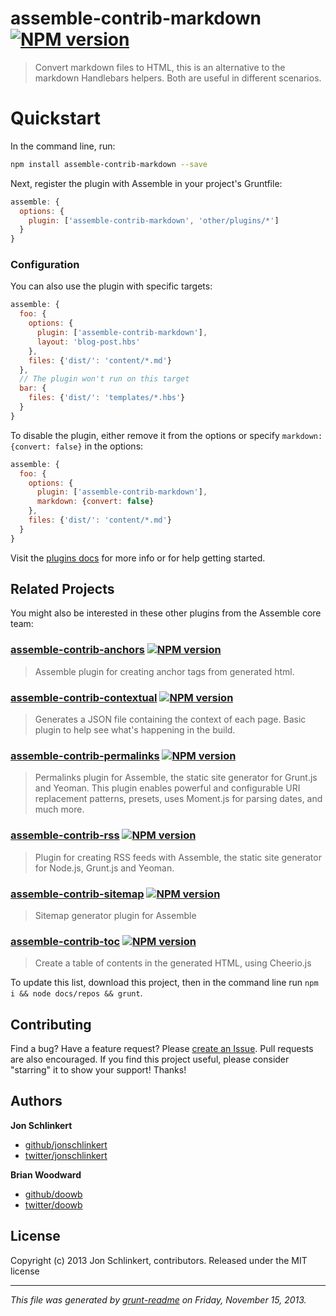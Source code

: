 # assemble-contrib-markdown [![NPM version](https://badge.fury.io/js/assemble-contrib-markdown.png)](http://badge.fury.io/js/assemble-contrib-markdown) 

> Convert markdown files to HTML, this is an alternative to the markdown Handlebars helpers. Both are useful in different scenarios.

# Quickstart
In the command line, run:

```bash
npm install assemble-contrib-markdown --save
```

Next, register the plugin with Assemble in your project's Gruntfile:

```js
assemble: {
  options: {
    plugin: ['assemble-contrib-markdown', 'other/plugins/*']
  }
}
```

### Configuration

You can also use the plugin with specific targets:

```js
assemble: {
  foo: {
    options: {
      plugin: ['assemble-contrib-markdown'],
      layout: 'blog-post.hbs'
    },
    files: {'dist/': 'content/*.md'}
  },
  // The plugin won't run on this target
  bar: {
    files: {'dist/': 'templates/*.hbs'}
  }
}
```

To disable the plugin, either remove it from the options or specify `markdown: {convert: false}` in the options:

```js
assemble: {
  foo: {
    options: {
      plugin: ['assemble-contrib-markdown'],
      markdown: {convert: false}
    },
    files: {'dist/': 'content/*.md'}
  }
}
```
Visit the [plugins docs](http://assemble.io/plugins/) for more info or for help getting started.


## Related Projects
You might also be interested in these other plugins from the Assemble core team:  

### [assemble-contrib-anchors](https://github.com/assemble/assemble-contrib-anchors) [![NPM version](https://badge.fury.io/js/assemble-contrib-anchors.png)](http://badge.fury.io/js/assemble-contrib-anchors)
> Assemble plugin for creating anchor tags from generated html.  

### [assemble-contrib-contextual](https://github.com/assemble/assemble-contrib-contextual) [![NPM version](https://badge.fury.io/js/assemble-contrib-contextual.png)](http://badge.fury.io/js/assemble-contrib-contextual)
> Generates a JSON file containing the context of each page. Basic plugin to help see what's happening in the build.   

### [assemble-contrib-permalinks](https://github.com/assemble/assemble-contrib-permalinks) [![NPM version](https://badge.fury.io/js/assemble-contrib-permalinks.png)](http://badge.fury.io/js/assemble-contrib-permalinks)
> Permalinks plugin for Assemble, the static site generator for Grunt.js and Yeoman. This plugin enables powerful and configurable URI replacement patterns, presets, uses Moment.js for parsing dates, and much more.  

### [assemble-contrib-rss](https://github.com/assemble/assemble-contrib-rss) [![NPM version](https://badge.fury.io/js/assemble-contrib-rss.png)](http://badge.fury.io/js/assemble-contrib-rss)
> Plugin for creating RSS feeds with Assemble, the static site generator for Node.js, Grunt.js and Yeoman.   

### [assemble-contrib-sitemap](https://github.com/assemble/assemble-contrib-sitemap) [![NPM version](https://badge.fury.io/js/assemble-contrib-sitemap.png)](http://badge.fury.io/js/assemble-contrib-sitemap)
> Sitemap generator plugin for Assemble  

### [assemble-contrib-toc](https://github.com/assemble/assemble-contrib-toc) [![NPM version](https://badge.fury.io/js/assemble-contrib-toc.png)](http://badge.fury.io/js/assemble-contrib-toc)
> Create a table of contents in the generated HTML, using Cheerio.js                                                     

To update this list, download this project, then in the command line run `npm i && node docs/repos && grunt`.

## Contributing
Find a bug? Have a feature request? Please [create an Issue](https://github.com/assemble/assemble/issues/new). Pull requests are also encouraged.
If you find this project useful, please consider "starring" it to show your support! Thanks!

## Authors

**Jon Schlinkert**

+ [github/jonschlinkert](https://github.com/jonschlinkert)
+ [twitter/jonschlinkert](http://twitter.com/jonschlinkert)

**Brian Woodward**

+ [github/doowb](https://github.com/doowb)
+ [twitter/doowb](http://twitter.com/jonschlinkert)

## License
Copyright (c) 2013 Jon Schlinkert, contributors.
Released under the MIT license

***

_This file was generated by [grunt-readme](https://github.com/assemble/grunt-readme) on Friday, November 15, 2013._
